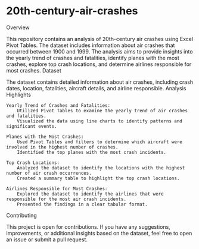 # 20th-century-air-crashes
Overview

This repository contains an analysis of 20th-century air crashes using Excel Pivot Tables. 
The dataset includes information about air crashes that occurred between 1900 and 1999. 
The analysis aims to provide insights into the yearly trend of crashes and fatalities, 
identify planes with the most crashes, explore top crash locations, and determine airlines responsible for most crashes.
Dataset

The dataset contains detailed information about air crashes, including crash dates, location, fatalities, aircraft details, and airline responsible.
Analysis Highlights

    Yearly Trend of Crashes and Fatalities:
        Utilized Pivot Tables to examine the yearly trend of air crashes and fatalities.
        Visualized the data using line charts to identify patterns and significant events.

    Planes with the Most Crashes:
        Used Pivot Tables and filters to determine which aircraft were involved in the highest number of crashes.
        Identified the top planes with the most crash incidents.

    Top Crash Locations:
        Analyzed the dataset to identify the locations with the highest number of air crash occurrences.
        Created a summary table to highlight the top crash locations.

    Airlines Responsible for Most Crashes:
        Explored the dataset to identify the airlines that were responsible for the most air crash incidents.
        Presented the findings in a clear tabular format.


Contributing

This project is open for contributions. If you have any suggestions, improvements, or additional insights based on the dataset,
feel free to open an issue or submit a pull request.
